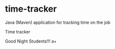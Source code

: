 # time-tracker
Java (Maven) application for tracking time on the job

Time tracker

Good Night Students!!! a+
